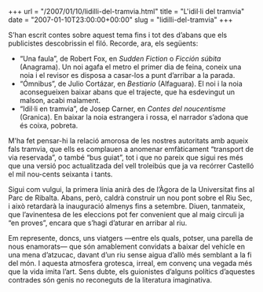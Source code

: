+++
url = "/2007/01/10/lidilli-del-tramvia.html"
title = "L'idil·li del tramvia"
date = "2007-01-10T23:00:00+00:00"
slug = "lidilli-del-tramvia"
+++
  
S’han escrit contes sobre aquest tema fins i tot des d’abans que els publicistes descobrissin el filó. Recorde, ara, els següents:

  - “Una faula”, de Robert Fox, en *Sudden Fiction* o *Ficción súbita* (Anagrama). Un noi agafa el metro el primer dia de feina, coneix una noia i el revisor es disposa a casar-los a punt d’arribar a la parada.
  - “Ómnibus”, de Julio Cortázar, en *Bestiario* (Alfaguara). El noi i la noia aconsegueixen baixar abans que el trajecte, que ha esdevingut un malson, acabi malament.
  - “Idil·li en tramvia”, de Josep Carner, en *Contes del noucentisme* (Granica). En baixar la noia estrangera i rossa, el narrador s’adona que és coixa, pobreta.

M'ha fet pensar-hi la relació amorosa de les nostres autoritats amb aqueix fals tramvia, que ells es complauen a anomenar emfàticament “transport de via reservada”, o també “bus guiat”, tot i que no pareix que sigui res més que una versió poc actualitzada del vell troleibús que ja va recórrer Castelló el mil nou-cents seixanta i tants.

Sigui com vulgui, la primera línia anirà des de l’Àgora de la Universitat fins al Parc de Ribalta. Abans, però, caldrà construir un nou pont sobre el Riu Sec, i això retardarà la inauguració almenys fins a setembre. Diuen, tanmateix, que l’avinentesa de les eleccions pot fer convenient que al maig circuli ja “en proves”, encara que s’hagi d’aturar en arribar al riu.

Em represente, doncs, uns viatgers —entre els quals, potser, una parella de nous enamorats— que són amablement convidats a baixar del vehicle en una mena d’atzucac, davant d’un riu sense aigua d’allò més semblant a la fi del món. I aquesta atmosfera grotesca, irreal, em convenç una vegada més que la vida imita l’art. Sens dubte, els guionistes d’alguns polítics d’aquestes contrades són genis no reconeguts de la literatura imaginativa.


